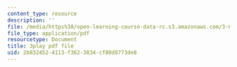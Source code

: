 ```yaml
---
content_type: resource
description: ''
file: /media/https%3A/open-learning-course-data-rc.s3.amazonaws.com/3-60-symmetry-structure-and-tensor-properties-of-materials-fall-2005/2b8324524113f3623834cf80d8773de8_Z7ftUJAx-1E.pdf
file_type: application/pdf
resourcetype: Document
title: 3play pdf file
uid: 2b832452-4113-f362-3834-cf80d8773de8
---
```

